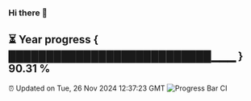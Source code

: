 ### Hi there 👋
⏳ Year progress { ███████████████████████████▁▁▁ } 90.31 %
---
⏰ Updated on Tue, 26 Nov 2024 12:37:23 GMT
![Progress Bar CI](https://github.com/liununu/liununu/workflows/Progress%20Bar%20CI/badge.svg)
